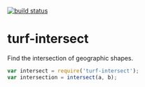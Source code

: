 [![build status](https://secure.travis-ci.org/Turfjs/turf-intersect.png)](http://travis-ci.org/Turfjs/turf-intersect)

# turf-intersect

Find the intersection of geographic shapes.

```js
var intersect = require('turf-intersect');
var intersection = intersect(a, b);
```
